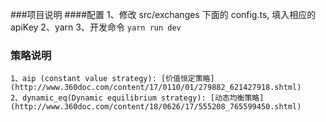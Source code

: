 ###项目说明
####配置
    1、修改 src/exchanges 下面的 config.ts, 填入相应的apiKey
    2、yarn
    3、开发命令 ``` yarn run dev ``` 


### 策略说明
    1、aip (constant value strategy): [价值恒定策略](http://www.360doc.com/content/17/0110/01/279882_621427918.shtml)
    2、dynamic_eq(Dynamic equilibrium strategy): [动态均衡策略](http://www.360doc.com/content/18/0626/17/555208_765599450.shtml)
